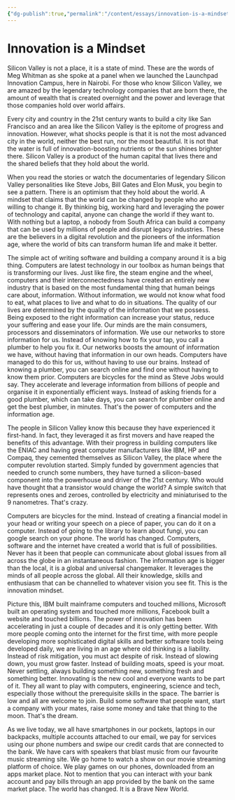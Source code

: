 ```yaml
---
{"dg-publish":true,"permalink":"/content/essays/innovation-is-a-mindset/","noteIcon":""}
---
```


# Innovation is a Mindset



Silicon Valley is not a place, it is a state of mind. These are the words of Meg Whitman as she spoke at a panel when we launched the Launchpad Innovation Campus, here in Nairobi. For those who know Silicon Valley, we are amazed by the legendary technology companies that are born there, the amount of wealth that is created overnight and the power and leverage that those companies hold over world affairs. 

Every city and country in the 21st century wants to build a city like San Francisco and an area like the Silicon Valley is the epitome of progress and innovation. However, what shocks people is that it is not the most advanced city in the world, neither the best run, nor the most beautiful. It is not that the water is full of innovation-boosting nutrients or the sun shines brighter there. Silicon Valley is a product of the human capital that lives there and the shared beliefs that they hold about the world.

When you read the stories or watch the documentaries of legendary Silicon Valley personalities like Steve Jobs, Bill Gates and Elon Musk, you begin to see a pattern. There is an optimism that they hold about the world. A mindset that claims that the world can be changed by people who are willing to change it. By thinking big, working hard and leveraging the power of technology and capital, anyone can change the world if they want to. With nothing but a laptop, a nobody from South Africa can build a company that can be used by millions of people and disrupt legacy industries. These are the believers in a digital revolution and the pioneers of the information age, where the world of bits can transform human life and make it better. 

The simple act of writing software and building a company around it is a big thing. Computers are latest technology in our toolbox as human beings that is transforming our lives. Just like fire, the steam engine and the wheel, computers and their interconnectedness have created an entirely new industry that is based on the most fundamental thing that human beings care about, information. Without information, we would not know what food to eat, what places to live and what to do in situations. The quality of our lives are determined by the quality of the information that we possess. Being exposed to the right information can increase your status, reduce your suffering and ease your life. Our minds are the main consumers, processors and disseminators of information. We use our networks to store information for us. Instead of knowing how to fix your tap, you call a plumber to help you fix it. Our networks boosts the amount of information we have, without having that information in our own heads. Computers have managed to do this for us, without having to use our brains. Instead of knowing a plumber, you can search online and find one without having to know them prior. Computers are bicycles for the mind as Steve Jobs would say. They accelerate and leverage information from billions of people and organise it in exponentially efficient ways. Instead of asking friends for a good plumber, which can take days, you can search for plumber online and get the best plumber, in minutes. That's the power of computers and the information age.

The people in Silicon Valley know this because they have experienced it first-hand. In fact, they leveraged it as first movers and have reaped the benefits of this advantage. With their progress in building computers like the ENIAC and having great computer manufacturers like IBM, HP and Compaq, they cemented themselves as Silicon Valley, the place where the computer revolution started. Simply funded by government agencies that needed to crunch some numbers, they have turned a silicon-based component into the powerhouse and driver of the 21st century. Who would have thought that a transistor would change the world? A simple switch that represents ones and zeroes, controlled by electricity and miniaturised to the 9 nanometres. That's crazy.

Computers are bicycles for the mind. Instead of creating a financial model in your head or writing your speech on a piece of paper, you can do it on a computer. Instead of going to the library to learn about fungi, you can google search on your phone. The world has changed. Computers, software and the internet have created a world that is full of possibilities. Never has it been that people can communicate about global issues from all across the globe in an instantaneous fashion. The information age is bigger than the local, it is a global and universal changemaker. It leverages the minds of all people across the global. All their knowledge, skills and enthusiasm that can be channelled to whatever vision you see fit. This is the innovation mindset.

Picture this, IBM built mainframe computers and touched millions, Microsoft built an operating system and touched more millions, Facebook built a website and touched billions. The power of innovation has been accelerating in just a couple of decades and it is only getting better. With more people coming onto the internet for the first time, with more people developing more sophisticated digital skills and better software tools being developed daily, we are living in an age where old thinking is a liability. Instead of risk mitigation, you must act despite of risk. Instead of slowing down, you must grow faster. Instead of building moats, speed is your moat. Never settling, always building something new, something fresh and something better. Innovating is the new cool and everyone wants to be part of it. They all want to play with computers, engineering, science and tech, especially those without the prerequisite skills in the space. The barrier is low and all are welcome to join. Build some software that people want, start a company with your mates, raise some money and take that thing to the moon. That's the dream. 

As we live today, we all have smartphones in our pockets, laptops in our backpacks, multiple accounts attached to our email, we pay for services using our phone numbers and swipe our credit cards that are connected to the bank. We have cars with speakers that blast music from our favourite music streaming site. We go home to watch a show on our movie streaming platform of choice. We play games on our phones, downloaded from an apps market place. Not to mention that you can interact with your bank account and pay bills through an app provided by the bank on the same market place. The world has changed. It is a Brave New World.

